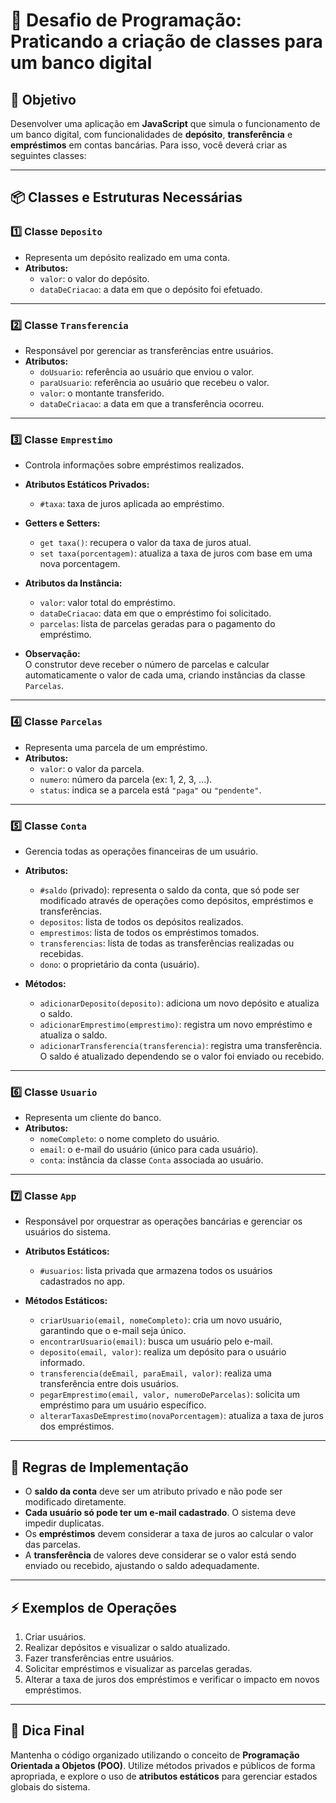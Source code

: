# 🚀 Desafio de Programação: Praticando a criação de classes para um banco digital

## 🎯 Objetivo  
Desenvolver uma aplicação em **JavaScript** que simula o funcionamento de um banco digital, com funcionalidades de **depósito**, **transferência** e **empréstimos** em contas bancárias. Para isso, você deverá criar as seguintes classes:  

---

## 📦 Classes e Estruturas Necessárias  

### 1️⃣ **Classe `Deposito`**  
- Representa um depósito realizado em uma conta.  
- **Atributos:**  
  - `valor`: o valor do depósito.  
  - `dataDeCriacao`: a data em que o depósito foi efetuado.  

---

### 2️⃣ **Classe `Transferencia`**  
- Responsável por gerenciar as transferências entre usuários.  
- **Atributos:**  
  - `doUsuario`: referência ao usuário que enviou o valor.  
  - `paraUsuario`: referência ao usuário que recebeu o valor.  
  - `valor`: o montante transferido.  
  - `dataDeCriacao`: a data em que a transferência ocorreu.  

---

### 3️⃣ **Classe `Emprestimo`**  
- Controla informações sobre empréstimos realizados.  
- **Atributos Estáticos Privados:**  
  - `#taxa`: taxa de juros aplicada ao empréstimo.  

- **Getters e Setters:**  
  - `get taxa()`: recupera o valor da taxa de juros atual.  
  - `set taxa(porcentagem)`: atualiza a taxa de juros com base em uma nova porcentagem.  

- **Atributos da Instância:**  
  - `valor`: valor total do empréstimo.  
  - `dataDeCriacao`: data em que o empréstimo foi solicitado.  
  - `parcelas`: lista de parcelas geradas para o pagamento do empréstimo.  

- **Observação:**  
  O construtor deve receber o número de parcelas e calcular automaticamente o valor de cada uma, criando instâncias da classe `Parcelas`.  

---

### 4️⃣ **Classe `Parcelas`**  
- Representa uma parcela de um empréstimo.  
- **Atributos:**  
  - `valor`: o valor da parcela.  
  - `numero`: número da parcela (ex: 1, 2, 3, ...).  
  - `status`: indica se a parcela está `"paga"` ou `"pendente"`.  

---

### 5️⃣ **Classe `Conta`**  
- Gerencia todas as operações financeiras de um usuário.  
- **Atributos:**  
  - `#saldo` (privado): representa o saldo da conta, que só pode ser modificado através de operações como depósitos, empréstimos e transferências.  
  - `depositos`: lista de todos os depósitos realizados.  
  - `emprestimos`: lista de todos os empréstimos tomados.  
  - `transferencias`: lista de todas as transferências realizadas ou recebidas.  
  - `dono`: o proprietário da conta (usuário).  

- **Métodos:**  
  - `adicionarDeposito(deposito)`: adiciona um novo depósito e atualiza o saldo.  
  - `adicionarEmprestimo(emprestimo)`: registra um novo empréstimo e atualiza o saldo.  
  - `adicionarTransferencia(transferencia)`: registra uma transferência. O saldo é atualizado dependendo se o valor foi enviado ou recebido.  

---

### 6️⃣ **Classe `Usuario`**  
- Representa um cliente do banco.  
- **Atributos:**  
  - `nomeCompleto`: o nome completo do usuário.  
  - `email`: o e-mail do usuário (único para cada usuário).  
  - `conta`: instância da classe `Conta` associada ao usuário.  

---

### 7️⃣ **Classe `App`**  
- Responsável por orquestrar as operações bancárias e gerenciar os usuários do sistema.  
- **Atributos Estáticos:**  
  - `#usuarios`: lista privada que armazena todos os usuários cadastrados no app.  

- **Métodos Estáticos:**  
  - `criarUsuario(email, nomeCompleto)`: cria um novo usuário, garantindo que o e-mail seja único.  
  - `encontrarUsuario(email)`: busca um usuário pelo e-mail.  
  - `deposito(email, valor)`: realiza um depósito para o usuário informado.  
  - `transferencia(deEmail, paraEmail, valor)`: realiza uma transferência entre dois usuários.  
  - `pegarEmprestimo(email, valor, numeroDeParcelas)`: solicita um empréstimo para um usuário específico.  
  - `alterarTaxasDeEmprestimo(novaPorcentagem)`: atualiza a taxa de juros dos empréstimos.  

---

## 📝 Regras de Implementação  

- O **saldo da conta** deve ser um atributo privado e não pode ser modificado diretamente.  
- **Cada usuário só pode ter um e-mail cadastrado**. O sistema deve impedir duplicatas.  
- Os **empréstimos** devem considerar a taxa de juros ao calcular o valor das parcelas.  
- A **transferência** de valores deve considerar se o valor está sendo enviado ou recebido, ajustando o saldo adequadamente.  

---

## ⚡ Exemplos de Operações  

1. Criar usuários.  
2. Realizar depósitos e visualizar o saldo atualizado.  
3. Fazer transferências entre usuários.  
4. Solicitar empréstimos e visualizar as parcelas geradas.  
5. Alterar a taxa de juros dos empréstimos e verificar o impacto em novos empréstimos.  

---

## 🎯 Dica Final  
Mantenha o código organizado utilizando o conceito de **Programação Orientada a Objetos (POO)**. Utilize métodos privados e públicos de forma apropriada, e explore o uso de **atributos estáticos** para gerenciar estados globais do sistema.  
